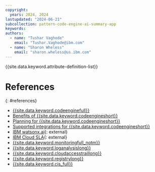 ```yaml
---
copyright:
  years: 2024, 2024
lastupdated: "2024-06-21"
subcollection: pattern-code-engine-ai-summary-app
keywords:
authors:
  - name: "Tushar Vaghode"
    email: "Tushar.Vaghode@ibm.com"
  - name: "Sharon Wheless"
    email: "sharon.wheless@us.ibm.com"
---
```


{{site.data.keyword.attribute-definition-list}}

# References
{: #references}

* [{{site.data.keyword.codeenginefull}}](/docs/codeengine)
* [Benefits of {{site.data.keyword.codeengineshort}}](/docs/codeengine?topic=codeengine-about#benefits)
* [Planning for {{site.data.keyword.codeengineshort}}](/docs/codeengine?topic=codeengine-plan-codeengine)
* [Supported integrations for {{site.data.keyword.codeengineshort}}](/docs/codeengine?topic=codeengine-supported-integrations)
* [IBM watsonx.ai](https://www.ibm.com/watsonx){: external}
* [IBM Cloud SLA](https://www.ibm.com/support/customer/csol/terms/?id=i126-9268&lc=en){: external}
* [{{site.data.keyword.monitoringfull_notm}}](/docs/monitoring?topic=monitoring-getting-started)
* [{{site.data.keyword.loganalysislong}}](/docs/log-analysis?topic=log-analysis-getting-started)
* [{{site.data.keyword.cloudaccesstraillong}}](/docs/activity-tracker?topic=activity-tracker-getting-started)
* [{{site.data.keyword.registrylong}}](/docs/Registry?topic=Registry-getting-started#getting-started)
* [{{site.data.keyword.cis_full}}](/docs/cis?topic=cis-getting-started)
